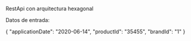 RestApi con arquitectura hexagonal

Datos de entrada:

{ "applicationDate": "2020-06-14", "productId": "35455", "brandId": "1" }

